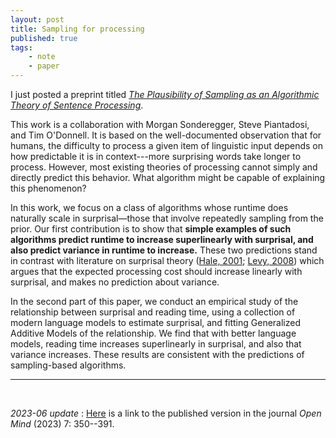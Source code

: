 ```yaml
---
layout: post
title: Sampling for processing
published: true 
tags:
    - note
    - paper
---
```


I just posted a preprint titled [_The Plausibility of Sampling as an Algorithmic Theory of Sentence Processing_](https://osf.io/qjnpv). 

This work is a collaboration with Morgan Sonderegger, Steve Piantadosi, and Tim O'Donnell. It is based on the well-documented observation that for humans, the difficulty to process a given item of linguistic input depends on how predictable it is in context---more surprising words take longer to process. However, most existing theories of processing cannot simply and directly predict this behavior. What algorithm might be capable of explaining this phenomenon? 

In this work, we focus on a class of algorithms whose runtime does naturally scale in surprisal—those that involve repeatedly sampling from the prior. Our first contribution is to show that **simple examples of such algorithms predict runtime to increase superlinearly with surprisal, and also predict variance in runtime to increase.** These two predictions stand in contrast with literature on surprisal theory ([Hale, 2001](https://www.aclweb.org/anthology/N01-1021); [Levy, 2008](https://doi.org/10.1016/j.cognition.2007.05.006)) which argues that the expected processing cost should increase linearly with surprisal, and makes no prediction about variance. 

In the second part of this paper, we conduct an empirical study of the relationship between surprisal and reading time, using a collection of modern language models to estimate surprisal, and fitting Generalized Additive Models of the relationship. We find that with better language models, reading time increases superlinearly in surprisal, and also that variance increases. These results are consistent with the predictions of sampling-based algorithms.

-----
</br>

_2023-06 update_
: [Here](https://doi.org/10.1162/opmi_a_00086) is a link to the published version in the journal _Open Mind_ (2023) 7: 350--391.
